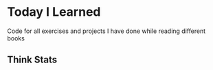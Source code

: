 # Today I Learned

Code for all exercises and projects I have done while reading different books

## Think Stats

